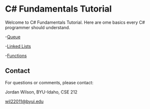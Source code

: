 # C# Fundamentals Tutorial

Welcome to C# Fundamentals Tutorial. Here are ome basics every C# programmer should understand.

-[Queue](1-queue.md)

-[Linked Lists](2-linkedlists.md)

-[Functions](3-tree.md)

## Contact

For questions or comments, please contact:

Jordan Wilson, BYU-Idaho, CSE 212

wil22011@byui.edu